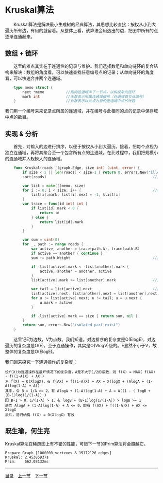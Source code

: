 # Kruskal算法
　　Kruskal算法是解决最小生成树的经典算法，其思想比较直接：按权从小到大遍历所有边，有用的就留着。从整体上看，该算法会用选出的边，把图中所有的点逐渐连通起来。

## 数组 + 链环
　　这里的难点其实在于连通性的记录与维护。我们选择数组和单向链环的复合结构来解决：数组的角度看，可以快速查找任意编号点的记录；从单向链环的角度看，可以快速合并两个连通域。
```go
	type memo struct {
		next *memo			//指向连通域中下一节点，以构成单向链环
		mark int 			//正数表示所属连通域编号（连通域首节点编号）
	}						//负数表示以此点为首的连通域中点的计数
```
我们用一个编号来来记录点所属的连通域，并在编号与此相同的点的记录中保存域中点的数目。

## 实现 & 分析
　　首先，对输入的边进行排序，以便于按权从小到大遍历。接着，把每个点视为独立连通域，再将其聚合至一个包含所有点的连通域。在此过程中，我们把规模小的连通域并入规模大的连通域。
```go
	func Kruskal(roads []graph.Edge, size int) (uint, error) {
		if size < 2 || len(roads) < size-1 { return 0, errors.New("illegal input") }
		sort(roads)													//对边集排序

		var list = make([]memo, size)
		for i := 0; i < size; i++ {									//初始化点的记录
			list[i].mark, list[i].next = -1, &list[i]
		}
		var trace = func(id int) int {
			if list[id].mark < 0 {
				return id
			} else {
				return list[id].mark
			}
		}

		var sum = uint(0)
		for _, path := range roads {
			var active, another = trace(path.A), trace(path.B)
			if active == another { continue }
			sum += path.Weight										//加入此边

			if -list[active].mark < -list[another].mark {
				active, another = another, active
			}
			list[active].mark += list[another].mark					//并少入多

			var tail = list[active].next							//两连通域
			list[active].next, list[another].next = list[another].next, tail
			for u := list[active].next; u != tail; u = u.next {
				u.mark = active
			}

			if -list[active].mark == size { return sum, nil }
		}
		return sum, errors.New("isolated part exist")
	}
```
　　这里记E为边数，V为点数。我们知道，对边排序的复杂度是O(ElogE)，对边遍历的复杂度是O(E)。至于连通操作，其实是O(VlogV)级的。E显然不小于V，故整体的复杂度是O(ElogE)。

我们回来探究一下连通操作的复杂度：

	设f(X)为连通操作在最坏情况下的复杂度，A是不大于1/2的系数，则 f(X) = MAX( f(AX) + f((1-A)X) + AX )
	若 f(X) = O(XlogX)，有 f(AX) + f((1-A)X) + AX = X(logX + (AlogA + (1-A)log(1-A) + A))
	其中，令 B = 1/A >= 2，有 AlogA + (1-A)log(1-A) + A = A((1 - ( logB + (B-1)log(1/(1-A)) )
	因 B-1 > 0，1/(1-A) > 1，有 logB + (B-1)log(1/(1-A)) > logB >= 1
	进而 AlogA + (1-A)log(1-A) + A <= 0，即有 f(AX) + f((1-A)X) + AX <= XlogX
	最后，易归纳得 f(X) = O(XlogX) 有效


## 既生瑜，何生亮
Kruskal算法在稀疏图上有不错的性能，可惜下一节的Prim算法将会超越它。

	Prepare Graph [1000000 vertexes & 15172126 edges]
	Kruskal: 2.45385937s
	Prim:    662.08132ms

---
[目录](../index.md)　[上一节](07.md)　[下一节](07-B.md)
